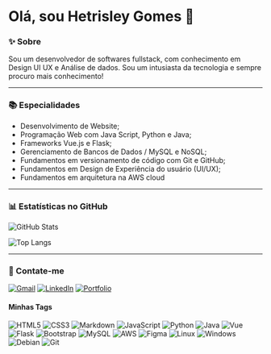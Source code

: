 # Olá, sou Hetrisley Gomes 👋

### **✨ Sobre**

Sou um desenvolvedor de softwares fullstack, com conhecimento em Design UI UX e Análise de dados. Sou um intusiasta da tecnologia e sempre procuro mais conhecimento!

---

### **📚 Especialidades**

- Desenvolvimento de Website;
- Programação Web com Java Script, Python e Java;
- Frameworks Vue.js e Flask;
- Gerenciamento de Bancos de Dados / MySQL e NoSQL;
- Fundamentos em versionamento de código com Git e GitHub;
- Fundamentos em Design de Experiência do usuário (UI/UX);
- Fundamentos em arquitetura na AWS cloud

---

### **📊 Estatísticas no GitHub**

![GitHub Stats](https://github-readme-stats.vercel.app/api?username=HetrisleyGomes&theme=transparent&bg_color=000&border_color=0056d2&show_icons=true&icon_color=547bee&title_color=0056d2&text_color=FFF)

![Top Langs](https://github-readme-stats-git-masterrstaa-rickstaa.vercel.app/api/top-langs/?username=HetrisleyGomes&bg_color=000&border_color=0056d2&title_color=0056d2&text_color=FFF)

---

### **🚀 Contate-me**

[![Gmail](https://img.shields.io/badge/Gmail-333333?style=for-the-badge&logo=gmail&logoColor=red)](mailto:hetrisleygomes@gmail.com)
[![LinkedIn](https://img.shields.io/badge/LinkedIn-0077B5?style=for-the-badge&logo=linkedin&logoColor=white)](https://www.linkedin.com/in/hetrisley-gomes/)
[![Portfolio](https://img.shields.io/badge/Portfolio-FF5722?style=for-the-badge&logo=todoist&logoColor=white)](https://hetrisleygomes.github.io)

#### Minhas Tags
![HTML5](https://img.shields.io/badge/HTML5-E34F26?style=for-the-badge&logo=html5&logoColor=white)
![CSS3](https://img.shields.io/badge/CSS3-1572B6?style=for-the-badge&logo=css3&logoColor=white)
![Markdown](https://img.shields.io/badge/Markdown-000?style=for-the-badge&logo=markdown)
![JavaScript](https://img.shields.io/badge/JavaScript-F7DF1E?style=for-the-badge&logo=javascript&logoColor=black)
![Python](https://img.shields.io/badge/python-3670A0?style=for-the-badge&logo=python&logoColor=ffdd54)
![Java](https://img.shields.io/badge/java-%23ED8B00.svg?style=for-the-badge&logo=openjdk&logoColor=white)
![Vue](https://img.shields.io/badge/vuejs-%2335495e.svg?style=for-the-badge&logo=vuedotjs&logoColor=%234FC08D)
![Flask](https://img.shields.io/badge/flask-%23000.svg?style=for-the-badge&logo=flask&logoColor=white)
![Bootstrap](https://img.shields.io/badge/-boostrap-0D1117?style=for-the-badge&logo=bootstrap&labelColor=0D1117)
![MySQL](https://img.shields.io/badge/MySQL-0000EF?style=for-the-badge&logo=mysql&logoColor=white)
![AWS](https://img.shields.io/badge/AWS-000.svg?style=for-the-badge&logo=amazon-aws&logoColor=white)
![Figma](https://img.shields.io/badge/Figma-696969?style=for-the-badge&logo=figma&logoColor=figma)
![Linux](https://img.shields.io/badge/Linux-000?style=for-the-badge&logo=linux&logoColor=FCC624)
![Windows](https://img.shields.io/badge/Windows-000?style=for-the-badge&logo=windows&logoColor=2CA5E0)
![Debian](https://img.shields.io/badge/Debian-D70A53?style=for-the-badge&logo=debian&logoColor=white)
![Git](https://img.shields.io/badge/GIT-E44C30?style=for-the-badge&logo=git&logoColor=white)

<!---
HetrisleyGomes/HetrisleyGomes is a ✨ special ✨ repository because its `README.md` (this file) appears on your GitHub profile.
You can click the Preview link to take a look at your changes.
--->
